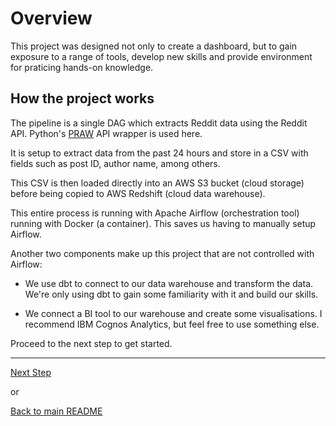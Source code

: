 # Overview

This project was designed not only to create a dashboard, but to gain exposure to a range of tools, develop new skills and provide environment for praticing hands-on knowledge.

## How the project works

The pipeline is a single DAG which extracts Reddit data using the Reddit API. Python's [PRAW](https://praw.readthedocs.io/en/stable/) API wrapper is used here. 

It is setup to extract data from the past 24 hours and store in a CSV with fields such as post ID, author name, among others.

This CSV is then loaded directly into an AWS S3 bucket (cloud storage) before being copied to AWS Redshift (cloud data warehouse).

This entire process is running with Apache Airflow (orchestration tool) running with Docker (a container). This saves us having to manually setup Airflow. 

Another two components make up this project that are not controlled with Airflow:

* We use dbt to connect to our data warehouse and transform the data. We're only using dbt to gain some familiarity with it and build our skills.

* We connect a BI tool to our warehouse and create some visualisations. I recommend IBM Cognos Analytics, but feel free to use something else.

Proceed to the next step to get started.

---

[Next Step](reddit.md)

or

[Back to main README](../README.md)
